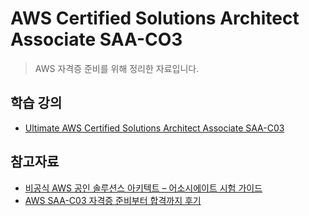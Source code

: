 # AWS Certified Solutions Architect Associate SAA-CO3

> AWS 자격증 준비를 위해 정리한 자료입니다.

## 학습 강의

- [Ultimate AWS Certified Solutions Architect Associate SAA-C03](https://www.udemy.com/share/106WtA3@NdV9TO5sYvNV_njL6fdOF348tbifIvo-eVm1Ak46j6f6ezgJAGJyh5OipNz_NllJ7Q==/)

## 참고자료

- [비공식 AWS 공인 솔루션스 아키텍트 – 어소시에이트 시험 가이드](https://github.com/serithemage/AWSCertifiedSolutionsArchitectUnofficialStudyGuide)
- [AWS SAA-C03 자격증 준비부터 합격까지 후기](https://devhosaga.tistory.com/entry/AWS-SAA-C03-%EC%9E%90%EA%B2%A9%EC%A6%9D-%EC%A4%80%EB%B9%84%EB%B6%80%ED%84%B0-%ED%95%A9%EA%B2%A9%EA%B9%8C%EC%A7%80)
